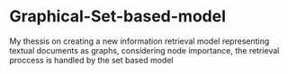 # Graphical-Set-based-model
My thessis on creating a new information retrieval model representing textual documents as graphs, considering node importance, the retrieval proccess is handled by the set based model 
